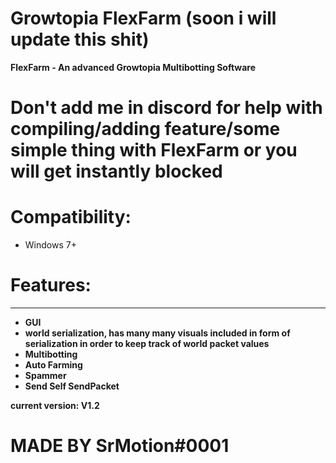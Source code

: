 # Growtopia FlexFarm (soon i will update this shit)
**FlexFarm - An advanced Growtopia Multibotting Software**
# **Don't add me in discord for help with compiling/adding feature/some simple thing with FlexFarm or you will get instantly blocked**

# Compatibility:
- Windows 7+
# Features:
---------------------------------------------------------------
- **GUI**
- **world serialization, has many many visuals included in form of serialization in order to keep track of world packet values**
- **Multibotting**
- **Auto Farming**
- **Spammer**
- **Send Self SendPacket**


**current version: V1.2**
# MADE BY SrMotion#0001
